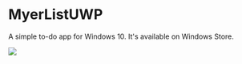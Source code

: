 # MyerListUWP

A simple to-do app for Windows 10. It's available on Windows Store.

![](https://github.com/JuniperPhoton/MyerListUWP/blob/master/Design/4.0/d01.png)
